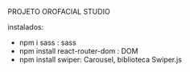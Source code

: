 PROJETO OROFACIAL STUDIO

instalados:
- npm i sass : sass
- npm install react-router-dom : DOM
- npm install swiper: Carousel, biblioteca Swiper.js